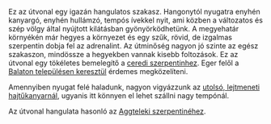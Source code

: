 Ez az útvonal egy igazán hangulatos szakasz. Hangonytól nyugatra enyhén kanyargó, enyhén hullámzó, tempós ívekkel nyit, ami közben a változatos és szép völgy által nyújtott kilátásban gyönyörködhetünk. A megyehatár környékén már hegyes a környezet és egy szűk, rövid, de izgalmas szerpentin dobja fel az adrenalint. Az útminőség nagyon jó szinte az egész szakaszon, mindössze a hegyekben vannak kisebb foltozások. Ez az útvonal egy tökéletes bemelegítő a [ceredi szerpentinhez](#Cered). Eger felől a [Balaton településen keresztül](#Balaton) érdemes megközelíteni.

Amennyiben nyugat felé haladunk, nagyon vigyázzunk az [utolsó, lejtmeneti hajtűkanyarnál](#geo:%C3%89les%20hajt%C5%B1kanyar@48.151346,20.072554/?b=Ez%20egy%20nagyon%20%C3%A9les%20hajt%C5%B1kanyar.%20F%C5%91leg%20nyugatra,%20Zabar%20ir%C3%A1ny%C3%A1ba%20haladva%20igen%20vesz%C3%A9lyes%20lehet,%20ha%20nem%20figyel%C3%BCnk.), ugyanis itt könnyen el lehet szállni nagy tempónál.

Az útvonal hangulata hasonló az [Aggteleki szerpentinéhez](#Aggtelek).
